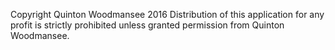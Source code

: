 Copyright Quinton Woodmansee 2016
Distribution of this application for any profit is strictly prohibited unless granted permission from Quinton Woodmansee.

